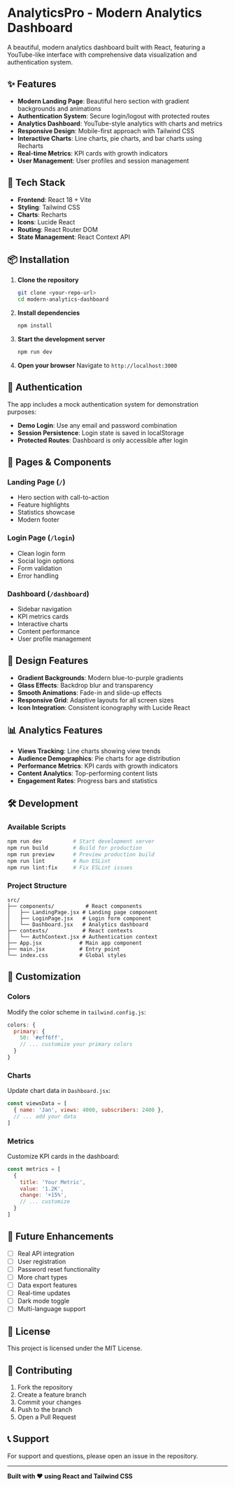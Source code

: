 # AnalyticsPro - Modern Analytics Dashboard

A beautiful, modern analytics dashboard built with React, featuring a YouTube-like interface with comprehensive data visualization and authentication system.

## ✨ Features

- **Modern Landing Page**: Beautiful hero section with gradient backgrounds and animations
- **Authentication System**: Secure login/logout with protected routes
- **Analytics Dashboard**: YouTube-style analytics with charts and metrics
- **Responsive Design**: Mobile-first approach with Tailwind CSS
- **Interactive Charts**: Line charts, pie charts, and bar charts using Recharts
- **Real-time Metrics**: KPI cards with growth indicators
- **User Management**: User profiles and session management

## 🚀 Tech Stack

- **Frontend**: React 18 + Vite
- **Styling**: Tailwind CSS
- **Charts**: Recharts
- **Icons**: Lucide React
- **Routing**: React Router DOM
- **State Management**: React Context API

## 📦 Installation

1. **Clone the repository**
   ```bash
   git clone <your-repo-url>
   cd modern-analytics-dashboard
   ```

2. **Install dependencies**
   ```bash
   npm install
   ```

3. **Start the development server**
   ```bash
   npm run dev
   ```

4. **Open your browser**
   Navigate to `http://localhost:3000`

## 🔐 Authentication

The app includes a mock authentication system for demonstration purposes:

- **Demo Login**: Use any email and password combination
- **Session Persistence**: Login state is saved in localStorage
- **Protected Routes**: Dashboard is only accessible after login

## 📱 Pages & Components

### Landing Page (`/`)
- Hero section with call-to-action
- Feature highlights
- Statistics showcase
- Modern footer

### Login Page (`/login`)
- Clean login form
- Social login options
- Form validation
- Error handling

### Dashboard (`/dashboard`)
- Sidebar navigation
- KPI metrics cards
- Interactive charts
- Content performance
- User profile management

## 🎨 Design Features

- **Gradient Backgrounds**: Modern blue-to-purple gradients
- **Glass Effects**: Backdrop blur and transparency
- **Smooth Animations**: Fade-in and slide-up effects
- **Responsive Grid**: Adaptive layouts for all screen sizes
- **Icon Integration**: Consistent iconography with Lucide React

## 📊 Analytics Features

- **Views Tracking**: Line charts showing view trends
- **Audience Demographics**: Pie charts for age distribution
- **Performance Metrics**: KPI cards with growth indicators
- **Content Analytics**: Top-performing content lists
- **Engagement Rates**: Progress bars and statistics

## 🛠️ Development

### Available Scripts

```bash
npm run dev          # Start development server
npm run build        # Build for production
npm run preview      # Preview production build
npm run lint         # Run ESLint
npm run lint:fix     # Fix ESLint issues
```

### Project Structure

```
src/
├── components/          # React components
│   ├── LandingPage.jsx # Landing page component
│   ├── LoginPage.jsx   # Login form component
│   └── Dashboard.jsx   # Analytics dashboard
├── contexts/           # React contexts
│   └── AuthContext.jsx # Authentication context
├── App.jsx            # Main app component
├── main.jsx           # Entry point
└── index.css          # Global styles
```

## 🎯 Customization

### Colors
Modify the color scheme in `tailwind.config.js`:
```javascript
colors: {
  primary: {
    50: '#eff6ff',
    // ... customize your primary colors
  }
}
```

### Charts
Update chart data in `Dashboard.jsx`:
```javascript
const viewsData = [
  { name: 'Jan', views: 4000, subscribers: 2400 },
  // ... add your data
]
```

### Metrics
Customize KPI cards in the dashboard:
```javascript
const metrics = [
  {
    title: 'Your Metric',
    value: '1.2K',
    change: '+15%',
    // ... customize
  }
]
```

## 🌟 Future Enhancements

- [ ] Real API integration
- [ ] User registration
- [ ] Password reset functionality
- [ ] More chart types
- [ ] Data export features
- [ ] Real-time updates
- [ ] Dark mode toggle
- [ ] Multi-language support

## 📄 License

This project is licensed under the MIT License.

## 🤝 Contributing

1. Fork the repository
2. Create a feature branch
3. Commit your changes
4. Push to the branch
5. Open a Pull Request

## 📞 Support

For support and questions, please open an issue in the repository.

---

**Built with ❤️ using React and Tailwind CSS**
